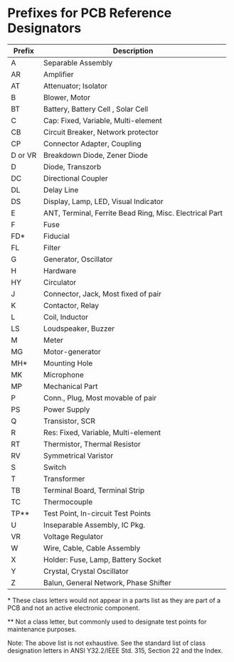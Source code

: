 # Prefixes for PCB Reference Designators

| Prefix  | Description                                             |
|---------|---------------------------------------------------------|
| A       | Separable Assembly                                      |
| AR      | Amplifier                                               |
| AT      | Attenuator; Isolator                                    |
| B       | Blower, Motor                                           |
| BT      | Battery, Battery Cell , Solar Cell                      |
| C       | Cap: Fixed, Variable, Multi-element                     |
| CB      | Circuit Breaker, Network protector                      |
| CP      | Connector Adapter, Coupling                             |
| D or VR | Breakdown Diode, Zener Diode                            |
| D       | Diode, Transzorb                                        |
| DC      | Directional Coupler                                     |
| DL      | Delay Line                                              |
| DS      | Display, Lamp, LED, Visual Indicator                    |
| E       | ANT, Terminal, Ferrite Bead Ring, Misc. Electrical Part |
| F       | Fuse                                                    |
| FD*     | Fiducial                                                |
| FL      | Filter                                                  |
| G       | Generator, Oscillator                                   |
| H       | Hardware                                                |
| HY      | Circulator                                              |
| J       | Connector, Jack, Most fixed of pair                     |
| K       | Contactor, Relay                                        |
| L       | Coil, Inductor                                          |
| LS      | Loudspeaker, Buzzer                                     |
| M       | Meter                                                   |
| MG      | Motor-generator                                         |
| MH*     | Mounting Hole                                           |
| MK      | Microphone                                              |
| MP      | Mechanical Part                                         |
| P       | Conn., Plug, Most movable of pair                       |
| PS      | Power Supply                                            |
| Q       | Transistor, SCR                                         |
| R       | Res: Fixed, Variable, Multi-element                     |
| RT      | Thermistor, Thermal Resistor                            |
| RV      | Symmetrical Varistor                                    |
| S       | Switch                                                  |
| T       | Transformer                                             |
| TB      | Terminal Board, Terminal Strip                          |
| TC      | Thermocouple                                            |
| TP**    | Test Point, In-circuit Test Points                      |
| U       | Inseparable Assembly, IC Pkg.                           |
| VR      | Voltage Regulator                                       |
| W       | Wire, Cable, Cable Assembly                             |
| X       | Holder: Fuse, Lamp, Battery Socket                      |
| Y       | Crystal, Crystal Oscillator                             |
| Z       | Balun, General Network, Phase Shifter                   |

\* These class letters would not appear in a parts list as they are part of a PCB and not an active electronic component.

** Not a class letter, but commonly used to designate test points for maintenance purposes.

Note: The above list is not exhaustive.
See the standard list of class designation letters in ANSI Y32.2/IEEE Std. 315,
Section 22 and the Index.
